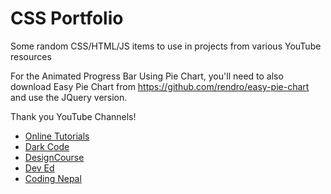 # CSS Portfolio
Some random CSS/HTML/JS items to use in projects from various YouTube resources

For the Animated Progress Bar Using Pie Chart, you'll need to also download Easy Pie Chart from https://github.com/rendro/easy-pie-chart and use the JQuery version.

Thank you YouTube Channels!
* [Online Tutorials](https://www.youtube.com/channel/UCbwXnUipZsLfUckBPsC7Jog)
* [Dark Code](https://www.youtube.com/channel/UCD3KVjbb7aq2OiOffuungzw)
* [DesignCourse](https://www.youtube.com/user/DesignCourse)
* [Dev Ed](https://www.youtube.com/channel/UClb90NQQcskPUGDIXsQEz5Q)
* [Coding Nepal](https://www.youtube.com/channel/UCk7xIEmd3MeyhIu2StLX5yA)